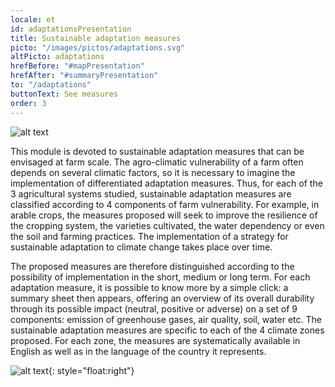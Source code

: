 ```yaml
---
locale: et
id: adaptationsPresentation
title: Sustainable adaptation measures
picto: "/images/pictos/adaptations.svg"
altPicto: adaptations
hrefBefore: "#mapPresentation"
hrefAfter: "#summaryPresentation"
to: "/adaptations"
buttonText: See measures
order: 3
---
```


![alt text](https://res.cloudinary.com/solagro/image/upload/v1583238492/homepage/weather_events_bpmfaq.png "Weather events")

This module is devoted to sustainable adaptation measures that can be envisaged at farm scale. The agro-climatic vulnerability of a farm often depends on several climatic factors, so it is necessary to imagine the implementation of differentiated adaptation measures. 
Thus, for each of the 3 agricultural systems studied, sustainable adaptation measures are classified according to 4 components of farm vulnerability. For example, in arable crops, the measures proposed will seek to improve the resilience of the cropping system, the varieties cultivated, the water dependency or even the soil and farming practices.
The implementation of a strategy for sustainable adaptation to climate change takes place over time. 

The proposed measures are therefore distinguished according to the possibility of implementation in the short, medium or long term. For each adaptation measure, it is possible to know more by a simple click: a summary sheet then appears, offering an overview of its overall durability through its possible impact (neutral, positive or adverse) on a set of 9 components: emission of greenhouse gases, air quality, soil, water etc.
The sustainable adaptation measures are specific to each of the 4 climate zones proposed. For each zone, the measures are systematically available in English as well as in the language of the country it represents.

![alt text](https://res.cloudinary.com/solagro/image/upload/v1583238492/homepage/climate_regions_qgfyo4.png "Climate regions"){: style="float:right"}